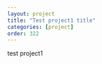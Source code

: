 ```yaml
---
layout: project
title: "Test project1 title"
categories: [project]
order: 322
---
```


test project1